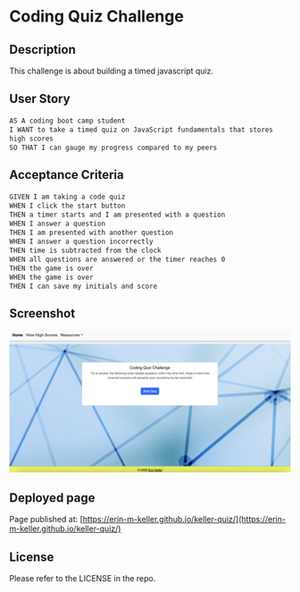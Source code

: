 # Coding Quiz Challenge

## Description

This challenge is about building a timed javascript quiz.

## User Story

```
AS A coding boot camp student
I WANT to take a timed quiz on JavaScript fundamentals that stores high scores
SO THAT I can gauge my progress compared to my peers
```

## Acceptance Criteria

```
GIVEN I am taking a code quiz
WHEN I click the start button
THEN a timer starts and I am presented with a question
WHEN I answer a question
THEN I am presented with another question
WHEN I answer a question incorrectly
THEN time is subtracted from the clock
WHEN all questions are answered or the timer reaches 0
THEN the game is over
WHEN the game is over
THEN I can save my initials and score
```

## Screenshot

![QuizScreen](./assets/images/finished-product.png)

## Deployed page

Page published at: [https://erin-m-keller.github.io/keller-quiz/](https://erin-m-keller.github.io/keller-quiz/)

## License

Please refer to the LICENSE in the repo.